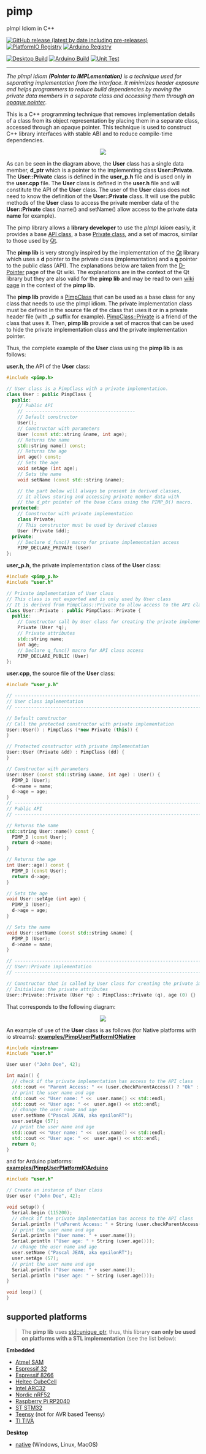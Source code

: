 # pimp
pImpl Idiom in C++

[![GitHub release (latest by date including pre-releases)](https://img.shields.io/github/v/release/epsilonrt/pimp?include_prereleases)](https://github.com/epsilonrt/pimp/releases) 
[![PlatformIO Registry](https://badges.registry.platformio.org/packages/epsilonrt/library/pimp.svg)](https://registry.platformio.org/libraries/epsilonrt/pimp) 
[![Arduino Registry](https://www.ardu-badge.com/badge/pimp.svg)](https://www.arduinolibraries.info/libraries/pimp) 

[![Desktop Build](https://github.com/epsilonrt/pimp/actions/workflows/build_desktop.yml/badge.svg)](https://github.com/epsilonrt/pimp/actions/workflows/build_desktop.yml)
[![Arduino Build](https://github.com/epsilonrt/pimp/actions/workflows/build_arduino.yml/badge.svg)](https://github.com/epsilonrt/pimp/actions/workflows/build_arduino.yml)
[![Unit Test](https://github.com/epsilonrt/pimp/actions/workflows/unit_test.yml/badge.svg)](https://github.com/epsilonrt/pimp/actions/workflows/unit_test.yml)


---

_The pImpl Idiom **(Pointer to IMPLementation)** is a technique used for separating implementation from the interface. It minimizes header exposure and helps programmers to reduce build dependencies by moving the private data members in a separate class and accessing them through an [opaque pointer](https://www.geeksforgeeks.org/opaque-pointer/)_.

This is a C++ programming technique that removes implementation details of a class from its object representation by    placing them in a separate class, accessed through an opaque pointer. This technique is used to construct C++ library interfaces with stable ABI and to reduce compile-time dependencies.

<!-- ![](extras/images/pimp/pimp.svg) -->
<p align="center">
  <img src="https://raw.githubusercontent.com/epsilonrt/pimp/main/extras/images/pimp/pimp.svg" />
</p>

As can be seen in the diagram above, the **User** class has a single data member, **d_ptr** which is a pointer to the implementing class **User::Private**. The **User::Private** class is defined in the **user_p.h** file and is used only in the **user.cpp** file. The **User** class is defined in the **user.h** file and will constitute the API of the **User** class. The user of the **User** class does not need to know the definition of the **User::Private** class. It will use the public methods of the **User** class to access the private member data of the **User::Private** class (name() and setName() allow access to the private data **name** for example).

The pimp library allows a **library developer** to use the _pImpl Idiom_ easily, it provides a base [API class](https://epsilonrt.github.io/pimp/class_pimp_class.html), a base [Private class](https://epsilonrt.github.io/pimp/struct_pimp_class_1_1_private.html), and a set of macros, similar to those used by [Qt](https://wiki.qt.io/D-Pointer).

The **pimp lib** is very strongly inspired by the implementation of the [Qt](https://www.qt.io/) library which uses a **d** pointer to the private class (implemantation) and a **q** pointer to the public class (API). The explanations below are taken from the [D-Pointer](https://wiki.qt.io/D-Pointer) page of the Qt wiki. The explanations are in the context of the Qt library but they are also valid for the **pimp lib** and may be read to own [wiki page](https://github.com/epsilonrt/pimp/wiki/The-d%E2%80%90pointer) in the context of the **pimp lib**.

The **pimp lib** provide a [PimpClass](https://epsilonrt.github.io/pimp/class_pimp_class.html) that can be used as a base class for any class that needs to use the pImpl idiom. The private implementation class must be defined in the source file of the class that uses it or in a private header file (with _p suffix for example). [PimpClass::Private](https://epsilonrt.github.io/pimp/struct_pimp_class_1_1_private.html) is a friend of the class that uses it. Then, **pimp lib** provide a set of macros that can be used to hide the private implementation class and the private implementation pointer.

Thus, the complete example of the **User** class using the **pimp lib** is as follows:

**user.h**, the API of the **User** class:
```cpp
#include <pimp.h>

// User class is a PimpClass with a private implementation.
class User : public PimpClass {
  public:
    // Public API
    // ----------------------------------------
    // Default constructor
    User();
    // Constructor with parameters
    User (const std::string &name, int age);
    // Returns the name
    std::string name() const;
    // Returns the age
    int age() const;
    // Sets the age
    void setAge (int age);
    // Sets the name
    void setName (const std::string &name);

    // the part below will always be present in derived classes, 
    // it allows storing and accessing private member data with 
    // the d_ptr pointer of the base class using the PIMP_D() macro.
  protected:
    // Constructor with private implementation
    class Private;
    // This constructor must be used by derived classes
    User (Private &dd);
  private:
    // Declare d_func() macro for private implementation access
    PIMP_DECLARE_PRIVATE (User)
};
```

**user_p.h**, the private implementation class of the **User** class:
```cpp
#include <pimp_p.h>
#include "user.h"

// Private implementation of User class
// This class is not exported and is only used by User class
// It is derived from PimpClass::Private to allow access to the API class with PIMP_Q() macro
class User::Private : public PimpClass::Private {
  public:
    // Constructor call by User class for creating the private implementation
    Private (User *q);
    // Private attributes
    std::string name;
    int age;
    // Declare q_func() macro for API class access
    PIMP_DECLARE_PUBLIC (User)
};
```

**user.cpp**, the source file of the **User** class:
```cpp
#include "user_p.h"

// ----------------------------------------------------------------------------
// User class implementation
// ----------------------------------------------------------------------------

// Default constructor
// Call the protected constructor with private implementation
User::User() : PimpClass (*new Private (this)) {
}

// Protected constructor with private implementation
User::User (Private &dd) : PimpClass (dd) {
}

// Constructor with parameters
User::User (const std::string &name, int age) : User() {
  PIMP_D (User);
  d->name = name;
  d->age = age;
}
// ----------------------------------------------------------------------------
// Public API
// ----------------------------------------------------------------------------

// Returns the name
std::string User::name() const {
  PIMP_D (const User);
  return d->name;
}

// Returns the age
int User::age() const {
  PIMP_D (const User);
  return d->age;
}

// Sets the age
void User::setAge (int age) {
  PIMP_D (User);
  d->age = age;
}

// Sets the name
void User::setName (const std::string &name) {
  PIMP_D (User);
  d->name = name;
}

// ----------------------------------------------------------------------------
// User::Private implementation
// ----------------------------------------------------------------------------

// Constructor that is called by User class for creating the private implementation
// Initializes the private attributes
User::Private::Private (User *q) : PimpClass::Private (q), age (0) {}
```

That corresponds to the following diagram:

<p align="center">
  <img src="https://raw.githubusercontent.com/epsilonrt/pimp/main/extras/images/pimp_real/pimp_real.svg" />
</p>

An example of use of the **User** class is as follows (for Native platforms with io streams):
**[examples/PimpUserPlatformIONative](https://github.com/epsilonrt/pimp/tree/main/examples/PimpUserPlatformIONative)**
```cpp
#include <iostream>
#include "user.h"

User user ("John Doe", 42);

int main() {
  // check if the private implementation has access to the API class
  std::cout << "Parent Access: " << (user.checkParentAccess() ? "Ok" : "Failed!") << std::endl;
  // print the user name and age
  std::cout << "User name: " <<  user.name() << std::endl;
  std::cout << "User age: " <<  user.age() << std::endl;
  // change the user name and age
  user.setName ("Pascal JEAN, aka epsilonRT");
  user.setAge (57);
  // print the user name and age
  std::cout << "User name: " <<  user.name() << std::endl;
  std::cout << "User age: " <<  user.age() << std::endl;
  return 0;
}
```

and for Arduino platforms:  
**[examples/PimpUserPlatformIOArduino](https://github.com/epsilonrt/pimp/tree/main/examples/PimpUserPlatformIOArduino)**

```cpp
#include "user.h"

// Create an instance of User class
User user ("John Doe", 42);

void setup() {
  Serial.begin (115200);
  // check if the private implementation has access to the API class
  Serial.println ("\nParent Access: " + String (user.checkParentAccess() ? "Ok" : "Failed!"));
  // print the user name and age
  Serial.println ("User name: " + user.name());
  Serial.println ("User age: " + String (user.age()));
  // change the user name and age
  user.setName ("Pascal JEAN, aka epsilonRT");
  user.setAge (57);
  // print the user name and age
  Serial.println ("User name: " + user.name());
  Serial.println ("User age: " + String (user.age()));
}

void loop() {
}
```

## supported platforms

> The **pimp lib** uses [std::unique_ptr](https://en.cppreference.com/w/cpp/memory/unique_ptr), thus, this library **can only be used on platforms with a STL implementation** (see the list below):

**Embedded**  
* [Atmel SAM](https://docs.platformio.org/en/stable/platforms/atmelsam.html#platform-atmelsam)  
* [Espressif 32](https://docs.platformio.org/en/stable/platforms/espressif32.html#platform-espressif32)  
* [Espressif 8266](https://docs.platformio.org/en/stable/platforms/espressif8266.html#platform-espressif8266)  
* [Heltec CubeCell](https://docs.platformio.org/en/stable/platforms/heltec-cubecell.html#platform-heltec-cubecell)  
* [Intel ARC32](https://docs.platformio.org/en/stable/platforms/intel_arc32.html#platform-intel-arc32)  
* [Nordic nRF52](https://docs.platformio.org/en/stable/platforms/nordicnrf52.html#platform-nordicnrf52)  
* [Raspberry Pi RP2040](https://docs.platformio.org/en/stable/platforms/raspberrypi.html#platform-raspberrypi)  
* [ST STM32](https://docs.platformio.org/en/stable/platforms/ststm32.html#platform-ststm32)  
* [Teensy](https://docs.platformio.org/en/stable/platforms/teensy.html#platform-teensy)  (not for AVR based Teensy)
* [TI TIVA](https://docs.platformio.org/en/stable/platforms/titiva.html#platform-titiva)

**Desktop**  
* [native](https://docs.platformio.org/en/stable/platforms/native.html)  (Windows, Linux, MacOS)  

